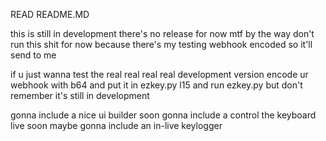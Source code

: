 READ README.MD

this is still in development there's no release for now mtf
by the way don't run this shit for now because there's my testing webhook encoded so it'll send to me

if u just wanna test the real real real real development version
encode ur webhook with b64 and put it in ezkey.py l15
and run ezkey.py but don't remember it's still in development

gonna include a nice ui builder soon
gonna include a control the keyboard live soon
maybe gonna include an in-live keylogger